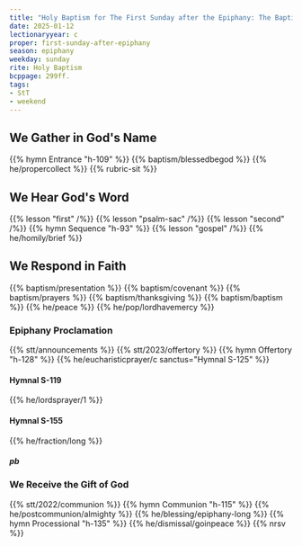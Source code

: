 ```yaml
---
title: "Holy Baptism for The First Sunday after the Epiphany: The Baptism of Our Lord"
date: 2025-01-12
lectionaryyear: c
proper: first-sunday-after-epiphany
season: epiphany
weekday: sunday
rite: Holy Baptism
bcppage: 299ff.
tags:
- StT
- weekend
---
```

## We Gather in God's Name
{{% hymn Entrance "h-109" %}}
{{% baptism/blessedbegod %}}
{{% he/propercollect %}}
{{% rubric-sit %}}
## We Hear God's Word
{{% lesson "first" /%}}
{{% lesson "psalm-sac" /%}}
{{% lesson "second" /%}}
{{% hymn Sequence "h-93" %}}
{{% lesson "gospel" /%}}
{{% he/homily/brief %}}
## We Respond in Faith
{{% baptism/presentation %}}
{{% baptism/covenant %}}
{{% baptism/prayers %}}
{{% baptism/thanksgiving %}}
{{% baptism/baptism %}}
{{% he/peace %}}
{{% he/pop/lordhavemercy %}}
### Epiphany Proclamation
{{% stt/announcements %}}
{{% stt/2023/offertory %}}
{{% hymn Offertory "h-128" %}}
{{% he/eucharisticprayer/c sanctus="Hymnal S-125" %}}
#### Hymnal S-119
{{% he/lordsprayer/1 %}}
#### Hymnal S-155
{{% he/fraction/long %}}
##### pb
### We Receive the Gift of God
{{% stt/2022/communion %}}
{{% hymn Communion "h-115" %}}
{{% he/postcommunion/almighty %}}
{{% he/blessing/epiphany-long %}}
{{% hymn Processional "h-135" %}}
{{% he/dismissal/goinpeace %}}
{{% nrsv %}}

